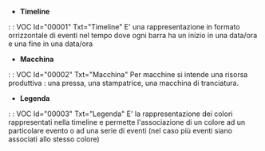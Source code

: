 - **Timeline**

 :  : VOC Id="00001" Txt="Timeline"
E' una rappresentazione in formato orrizzontale di eventi nel tempo dove ogni barra ha un inizio in una data/ora e una fine in una data/ora

- **Macchina**

 :  : VOC Id="00002" Txt="Macchina"
Per macchine si intende una risorsa produttiva :  una pressa, una stampatrice, una macchina di tranciatura.

- **Legenda**

 :  : VOC Id="00003" Txt="Legenda"
E' la rappresentazione dei colori rappresentati nella timeline e permette l'associazione di un colore ad un particolare evento o ad una serie di eventi (nel caso più eventi siano associati allo stesso colore)
